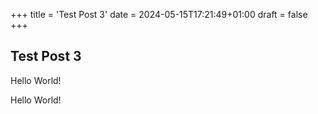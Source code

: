 +++
title = 'Test Post 3'
date = 2024-05-15T17:21:49+01:00
draft = false
+++

## Test Post 3

Hello World!

Hello World!

